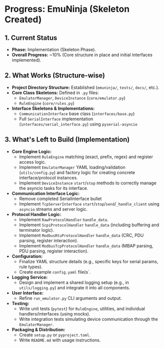 # Progress: EmuNinja (Skeleton Created)

## 1. Current Status

- **Phase:** Implementation (Skeleton Phase).
- **Overall Progress:** ~10% (Core structure in place and initial interfaces implemented).

## 2. What Works (Structure-wise)

- **Project Directory Structure:** Established (`emuninja/`, `tests/`, `docs/`, etc.).
- **Core Class Skeletons:** Defined in `.py` files:
  - `EmulatorManager`, `DeviceInstance` (`core/emulator.py`)
  - `RuleEngine` (`core/rules.py`)
- **Interface Skeletons & Implementations:**
  - `CommunicationInterface` base class (`interfaces/base.py`)
  - Full `SerialInterface` implementation (`interfaces/serial_interface.py`) using `pyserial-asyncio`

## 3. What's Left to Build (Implementation)

- **Core Engine Logic:**
  - Implement `RuleEngine` matching (exact, prefix, regex) and register access logic.
  - Implement `EmulatorManager` YAML loading/validation (`utils/config.py`) and factory logic for creating concrete interface/protocol instances.
  - Implement `DeviceInstance` `start`/`stop` methods to correctly manage the asyncio tasks for its interface.
- **Communication Interface Logic:**
  - Remove completed SerialInterface bullet
  - Implement `TcpServerInterface` `start`/`stop`/`send`/`_handle_client` using `asyncio` streams and server logic.
- **Protocol Handler Logic:**
  - Implement `RawProtocolHandler` `handle_data`.
  - Implement `ScpiProtocolHandler` `handle_data` (including buffering and terminator logic).
  - Implement `ModbusRtuProtocolHandler` `handle_data` (CRC, PDU parsing, register interaction).
  - Implement `ModbusTcpProtocolHandler` `handle_data` (MBAP parsing, PDU parsing, register interaction).
- **Configuration:**
  - Finalize YAML structure details (e.g., specific keys for serial params, rule types).
  - Create example `config.yaml` file(s`.
- **Logging Service:**
  - Design and implement a shared logging setup (e.g., in `utils/logging.py`) and integrate it into all components.
- **User Interface:**
  - Refine `run_emulator.py` CLI arguments and output.
- **Testing:**
  - Write unit tests (`pytest`) for `RuleEngine`, utilities, and individual handlers/interfaces (using mocks).
  - Write integration tests simulating device communication through the `EmulatorManager`.
- **Packaging & Distribution:**
  - Create `setup.py` or `pyproject.toml`.
  - Write `README.md` with usage instructions.
